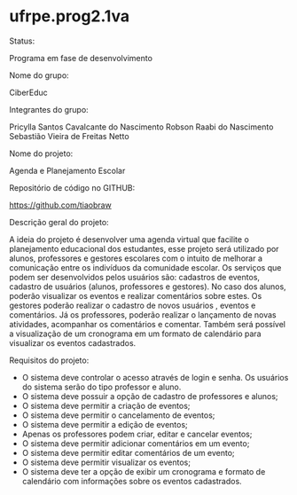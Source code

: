 # ufrpe.prog2.1va
Status: 

Programa em fase de desenvolvimento

Nome do grupo: 

CiberEduc

Integrantes do grupo:

Pricylla Santos Cavalcante do Nascimento
Robson Raabi do Nascimento 
Sebastião Vieira de Freitas Netto 
    
Nome do projeto: 

Agenda  e Planejamento Escolar 

Repositório de código no GITHUB:

https://github.com/tiaobraw

Descrição geral do projeto:

  A ideia do projeto é desenvolver uma agenda virtual que facilite o planejamento educacional dos estudantes, esse projeto será utilizado por alunos, professores e gestores escolares com o intuito de melhorar a comunicação entre os indivíduos da comunidade escolar.
  Os serviços que podem ser desenvolvidos pelos usuários são:  cadastros de eventos, cadastro de usuários (alunos, professores e gestores). No caso dos alunos, poderão visualizar os eventos e realizar comentários sobre estes. Os gestores poderão realizar o cadastro de novos usuários , eventos e comentários. Já os professores, poderão realizar o  lançamento de novas atividades, acompanhar os comentários e comentar. Também será possível a visualização de um cronograma em um formato de calendário para visualizar os eventos cadastrados.

Requisitos do projeto:

* O sistema deve controlar o acesso através de login e senha. Os usuários do sistema serão do tipo professor e aluno. 
* O sistema deve possuir a opção de cadastro de professores e alunos;
* O sistema deve permitir a criação de eventos;
* O sistema deve permitir o cancelamento de eventos;
* O sistema deve permitir a edição de eventos;
* Apenas os professores podem criar, editar e cancelar eventos;
* O sistema deve permitir adicionar comentários em um evento;
* O sistema deve permitir editar comentários de um evento;
* O sistema deve permitir visualizar os eventos;
* O sistema deve ter a opção de exibir um cronograma e formato de calendário com informações sobre os eventos cadastrados.

